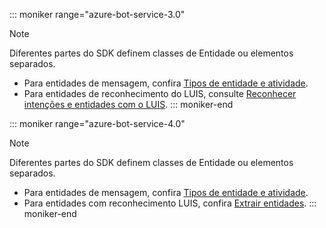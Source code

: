 ::: moniker range="azure-bot-service-3.0"
> [!NOTE]
> Diferentes partes do SDK definem classes de Entidade ou elementos separados.
> - Para entidades de mensagem, confira [Tipos de entidade e atividade](https://docs.microsoft.com/en-us/azure/bot-service/bot-service-activities-entities?view=azure-bot-service-4.0).
> - Para entidades de reconhecimento do LUIS, consulte [Reconhecer intenções e entidades com o LUIS](../nodejs/bot-builder-nodejs-recognize-intent-luis.md).
::: moniker-end

::: moniker range="azure-bot-service-4.0"
> [!NOTE]
> Diferentes partes do SDK definem classes de Entidade ou elementos separados.
> - Para entidades de mensagem, confira [Tipos de entidade e atividade](https://docs.microsoft.com/en-us/azure/bot-service/bot-service-activities-entities?view=azure-bot-service-4.0).
> - Para entidades com reconhecimento LUIS, confira [Extrair entidades](../v4sdk/bot-builder-howto-v4-luis.md).
::: moniker-end
